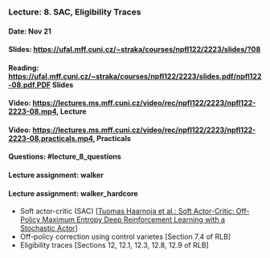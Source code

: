 ### Lecture: 8. SAC, Eligibility Traces
#### Date: Nov 21
#### Slides: https://ufal.mff.cuni.cz/~straka/courses/npfl122/2223/slides/?08
#### Reading: https://ufal.mff.cuni.cz/~straka/courses/npfl122/2223/slides.pdf/npfl122-08.pdf,PDF Slides
#### Video: https://lectures.ms.mff.cuni.cz/video/rec/npfl122/2223/npfl122-2223-08.mp4, Lecture
#### Video: https://lectures.ms.mff.cuni.cz/video/rec/npfl122/2223/npfl122-2223-08.practicals.mp4, Practicals
#### Questions: #lecture_8_questions
#### Lecture assignment: walker
#### Lecture assignment: walker_hardcore

- Soft actor-critic (SAC) [[Tuomas Haarnoja et al.: Soft Actor-Critic: Off-Policy Maximum Entropy Deep Reinforcement Learning with a Stochastic Actor](https://arxiv.org/abs/1801.01290)]
- Off-policy correction using control varietes [Section 7.4 of RLB]
- Eligibility traces [Sections 12, 12.1, 12.3, 12.8, 12.9 of RLB]
